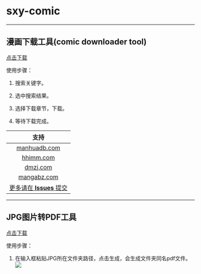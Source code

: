 # sxy-comic
---
## 漫画下载工具(comic downloader tool)
[点击下载](https://github.com/JackyCJ/sxy-comic/releases/download/v0.1.2/comic_downloader_v0.1.2.exe)

使用步骤：

1. 搜索关键字。

2. 选中搜索结果。

3. 选择下载章节，下载。

4. 等待下载完成。


| 支持 |
|:----:|
|[manhuadb.com](http://www.manhuadb.com)|
|[hhimm.com](http://www.hhimm.com)|
|[dmzj.com](http://www.dmzj.com)|
|[mangabz.com](http://www.mangabz.com)|
|[更多请在 __Issues__ 提交](https://github.com/JackyCJ/sxy-comic/issues)|

---
## JPG图片转PDF工具
[点击下载](https://github.com/JackyCJ/sxy-comic/releases/download/Tools_v0.1/tools.exe)

使用步骤：

1. 在输入框粘贴JPG所在文件夹路径，点击生成，会生成文件夹同名pdf文件。
![](https://tva1.sinaimg.cn/large/0081Kckwly1gkth2fvm83j308402u745.jpg)
